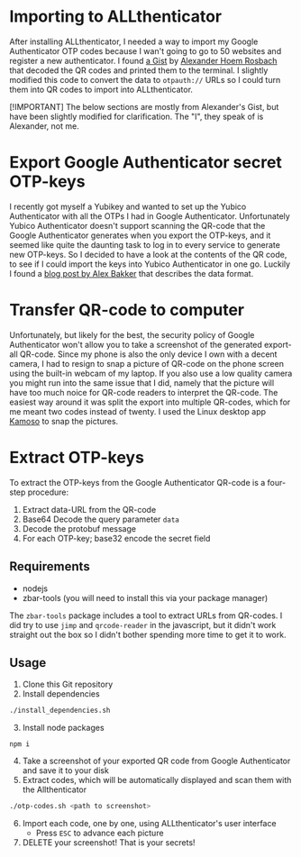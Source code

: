 # Importing to ALLthenticator

After installing ALLthenticator, I needed a way to import my Google Authenticator OTP codes because I wan't going to go
to 50 websites and register a new authenticator. I found [a Gist](https://gist.github.com/mapster/4b8b9f8f6b92cc1ca58ae5506e0508f7) by [Alexander Hoem Rosbach](https://gist.github.com/mapster) that decoded the QR codes and printed them to the terminal. I slightly modified this code to convert the data to `otpauth://` URLs so I could turn them into QR codes to import into ALLthenticator.

[!IMPORTANT] The below sections are mostly from Alexander's Gist, but have been slightly modified for clarification. The "I", they speak of is Alexander, not me.

# Export Google Authenticator secret OTP-keys
I recently got myself a Yubikey and wanted to set up the Yubico Authenticator with all the OTPs I had in Google Authenticator.
Unfortunately Yubico Authenticator doesn't support scanning the QR-code that the Google Authenticator generates when you export
the OTP-keys, and it seemed like quite the daunting task to log in to every service to generate new OTP-keys. So I decided to
have a look at the contents of the QR code, to see if I could import the keys into Yubico Authenticator in one go. Luckily
I found a [blog post by Alex Bakker](https://alexbakker.me/post/parsing-google-auth-export-qr-code.html) that describes the 
data format.

# Transfer QR-code to computer
Unfortunately, but likely for the best, the security policy of Google Authenticator won't allow you to take a screenshot of
the generated export-all QR-code. Since my phone is also the only device I own with a decent camera, I had to resign to snap
a picture of QR-code on the phone screen using the built-in webcam of my laptop. If you also use a low quality camera you 
might run into the same issue that I did, namely that the picture will have too much noice for QR-code readers to interpret
the QR-code. The easiest way around it was split the export into multiple QR-codes, which for me meant two codes instead of 
twenty. I used the Linux desktop app [Kamoso](https://userbase.kde.org/Kamoso) to snap the pictures.

# Extract OTP-keys
To extract the OTP-keys from the Google Authenticator QR-code is a four-step procedure:
1. Extract data-URL from the QR-code
2. Base64 Decode the query parameter `data`
3. Decode the protobuf message
4. For each OTP-key; base32 encode the secret field

## Requirements
- nodejs
- zbar-tools (you will need to install this via your package manager)

The `zbar-tools` package includes a tool to extract URLs from QR-codes. I did try to use `jimp` and `qrcode-reader` in the 
javascript, but it didn't work straight out the box so I didn't bother spending more time to get it to work.

## Usage
1. Clone this Git repository
2. Install dependencies
```bash
./install_dependencies.sh
```
3. Install node packages
```
npm i
```
4. Take a screenshot of your exported QR code from Google Authenticator and save it to your disk
5. Extract codes, which will be automatically displayed and scan them with the Allthenticator
```bash
./otp-codes.sh <path to screenshot>
```
6. Import each code, one by one, using ALLthenticator's user interface
    - Press `ESC` to advance each picture
7. DELETE your screenshot!  That is your secrets!
